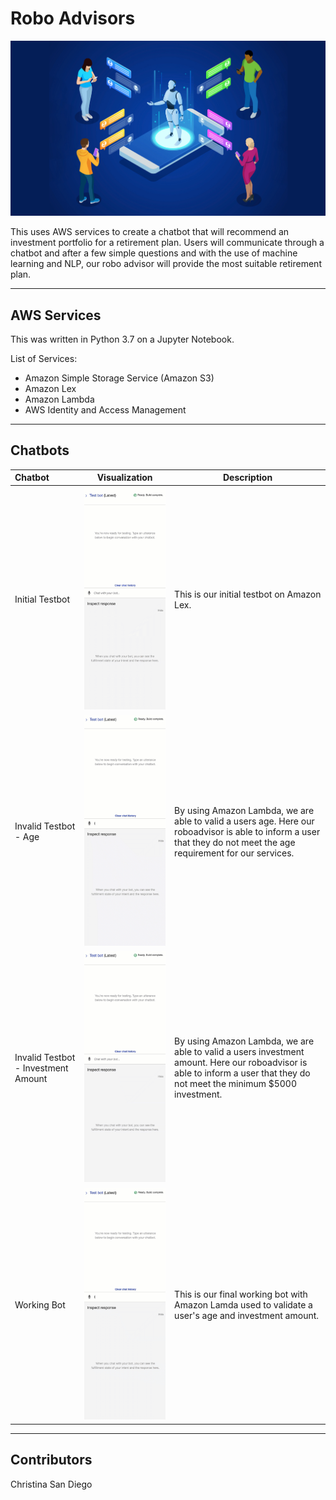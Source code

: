 # Robo Advisors

![chatbot](images/chatbot.jpg)

This uses AWS services to create a chatbot that will recommend an investment portfolio for a retirement plan.  Users will communicate through a chatbot and after a few simple questions and with the use of machine learning and NLP, our robo advisor will provide the most suitable retirement plan.

---
## AWS Services

This was written in Python 3.7 on a Jupyter Notebook.

List of Services:
* Amazon Simple Storage Service (Amazon S3)
* Amazon Lex
* Amazon Lambda
* AWS Identity and Access Management


---
## Chatbots

|    Chatbot   |         Visualization        |     Description     |
|:-------------------|------------------------------------------------|-------------|
|     Initial Testbot    |    ![Initial Testbot](images/testbot.gif)    |  This is our initial testbot on Amazon Lex.|
|     Invalid Testbot - Age    |    ![Invalid Age](images/invalidage.gif)    |  By using Amazon Lambda, we are able to valid a users age.  Here our roboadvisor is able to inform a user that they do not meet the age requirement for our services.|
|     Invalid Testbot - Investment Amount   |    ![Invalid Amount](images/invalidamount.gif)    |  By using Amazon Lambda, we are able to valid a users investment amount.  Here our roboadvisor is able to inform a user that they do not meet the minimum $5000 investment.|
|     Working Bot    |    ![Working bot](images/workingbot.gif)    |  This is our final working bot with Amazon Lamda used to validate a user's age and investment amount.|

---
## Contributors
Christina San Diego